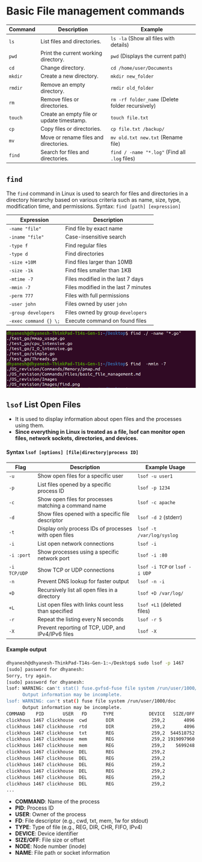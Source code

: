 # Basic File management commands

| Command  | Description | Example |
|----------|------------|---------|
| `ls`     | List files and directories. | `ls -la` (Show all files with details) |
| `pwd`    | Print the current working directory. | `pwd` (Displays the current path) |
| `cd`     | Change directory. | `cd /home/user/Documents` |
| `mkdir`  | Create a new directory. | `mkdir new_folder` |
| `rmdir`  | Remove an empty directory. | `rmdir old_folder` |
| `rm`     | Remove files or directories. | `rm -rf folder_name` (Delete folder recursively) |
| `touch`  | Create an empty file or update timestamp. | `touch file.txt` |
| `cp`     | Copy files or directories. | `cp file.txt /backup/` |
| `mv`     | Move or rename files and directories. | `mv old.txt new.txt` (Rename file) |
| `find`   | Search for files and directories. | `find / -name "*.log"` (Find all `.log` files) |

## `find`
The `find` command in Linux is used to search for files and directories in a directory hierarchy based on various criteria such as name, size, type, modification time, and permissions.
Syntax: `find [path] [expression]`

| Expression               | Description                                      |
|--------------------------|--------------------------------------------------|
| `-name "file"`           | Find file by exact name                          |
| `-iname "file"`          | Case-insensitive search                          |
| `-type f`                | Find regular files                               |
| `-type d`                | Find directories                                 |
| `-size +10M`             | Find files larger than 10MB                      |
| `-size -1k`              | Find files smaller than 1KB                      |
| `-mtime -7`              | Files modified in the last 7 days                |
| `-mmin -7`              | Files modified in the last 7 minutes                |
| `-perm 777`              | Files with full permissions                      |
| `-user john`             | Files owned by user `john`                       |
| `-group developers`      | Files owned by group `developers`                |
| `-exec command {} \;`    | Execute command on found files                   |

![find](../../Images/find.png)
## `lsof` List Open Files
- It is used to display information about open files and the processes using them. 
- **Since everything in Linux is treated as a file, lsof can monitor open files, network sockets, directories, and devices.**
#### Syntax `lsof [options] [file|directory|process ID]`

| Flag      | Description                                           | Example Usage                     |
|-----------|-------------------------------------------------------|-----------------------------------|
| `-u`      | Show open files for a specific user                   | `lsof -u user1`                   |
| `-p`      | List files opened by a specific process ID            | `lsof -p 1234`                    |
| `-c`      | Show open files for processes matching a command name | `lsof -c apache`                  |
| `-d`      | Show files opened with a specific file descriptor     | `lsof -d 2` (stderr)              |
| `-t`      | Display only process IDs of processes with open files | `lsof -t /var/log/syslog`         |
| `-i`      | List open network connections                         | `lsof -i`                         |
| `-i :port`| Show processes using a specific network port          | `lsof -i :80`                     |
| `-i TCP/UDP` | Show TCP or UDP connections                        | `lsof -i TCP` or `lsof -i UDP`    |
| `-n`      | Prevent DNS lookup for faster output                  | `lsof -n -i`                      |
| `+D`      | Recursively list all open files in a directory        | `lsof +D /var/log/`               |
| `+L`      | List open files with links count less than specified  | `lsof +L1` (deleted files)        |
| `-r`      | Repeat the listing every N seconds                    | `lsof -r 5`                       |
| `-X`      | Prevent reporting of TCP, UDP, and IPv4/IPv6 files    | `lsof -X`                         |

#### Example output
```sh
dhyanesh@dhyanesh-ThinkPad-T14s-Gen-1:~/Desktop$ sudo lsof -p 1467
[sudo] password for dhyanesh: 
Sorry, try again.
[sudo] password for dhyanesh: 
lsof: WARNING: can't stat() fuse.gvfsd-fuse file system /run/user/1000/gvfs
      Output information may be incomplete.
lsof: WARNING: can't stat() fuse file system /run/user/1000/doc
      Output information may be incomplete.
COMMAND    PID       USER   FD      TYPE             DEVICE   SIZE/OFF       NODE NAME
clickhous 1467 clickhouse  cwd       DIR              259,2       4096          2 /
clickhous 1467 clickhouse  rtd       DIR              259,2       4096          2 /
clickhous 1467 clickhouse  txt       REG              259,2  544518752    7995512 /usr/bin/clickhouse
clickhous 1467 clickhouse  mem       REG              259,2 1919097960    8273449 /usr/lib/debug/usr/bin/clickhouse.debug
clickhous 1467 clickhouse  mem       REG              259,2    5699248    7995509 /usr/lib/locale/locale-archive
clickhous 1467 clickhouse  DEL       REG              259,2               7997647 /usr/lib/x86_64-linux-gnu/libnss_files-2.31.so
clickhous 1467 clickhouse  DEL       REG              259,2               7997608 /usr/lib/x86_64-linux-gnu/libdl-2.31.so
clickhous 1467 clickhouse  DEL       REG              259,2               7997612 /usr/lib/x86_64-linux-gnu/libm-2.31.so
clickhous 1467 clickhouse  DEL       REG              259,2               7997604 /usr/lib/x86_64-linux-gnu/libc-2.31.so
clickhous 1467 clickhouse  DEL       REG              259,2               7997666 /usr/lib/x86_64-linux-gnu/libpthread-2.31.so
clickhous 1467 clickhouse  DEL       REG              259,2               7997675 /usr/lib/x86_64-linux-gnu/librt-2.31.so
...
```


- **COMMAND**: Name of the process
- **PID**: Process ID
- **USER**: Owner of the process
- **FD**: File descriptor (e.g., cwd, txt, mem, 1w for stdout)
- **TYPE**: Type of file (e.g., REG, DIR, CHR, FIFO, IPv4)
- **DEVICE**: Device identifier
- **SIZE/OFF**: File size or offset
- **NODE**: Node number (inode)
- **NAME**: File path or socket information
